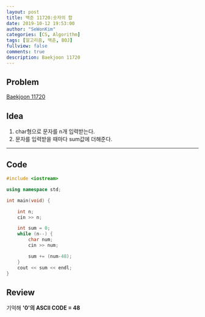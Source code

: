 ```yaml
---
layout: post
title: 백준 11720:숫자의 합
date: 2019-10-12 19:53:00
author: "SeWonKim"
categories: [CS, Algorithm]
tags: [알고리즘, 백준, BOJ]
fullview: false
comments: true
description: Baekjoon 11720
---
```


## Problem

[Baekjoon 11720](https://www.acmicpc.net/problem/11720)

## Idea

1. char형으로 문자를 n개 입력받는다.
2. 문자를 입력받을 때마다 sum값에 더해준다.

---

## Code

```cpp
#include <iostream>

using namespace std;

int main(void) {

	int n;
	cin >> n;

	int sum = 0;
	while (n--) {
		char num;
		cin >> num;

		sum += (num-48);
	}
	cout << sum << endl;
}
```

## Review

기억해 **'0'의 ASCII CODE = 48**
